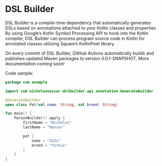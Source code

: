 # DSL Builder
DSL Builder is a compile-time dependency that automatically generates DSLs based on annotations attached to your Kotlin classes and properties. By using Google’s Kotlin Symbol Processing API to hook into the Kotlin compiler, DSL Builder can process program source code in Kotlin for annotated classes utilizing Square’s KotlinPoet library.

On every commit of DSL Builder, GitHub Actions automatically builds and publishes updated Maven packages to version 0.0.1-SNAPSHOT. More documentation coming soon!

Code sample:
```kotlin
package com.example

import com.nicholasnassar.dslbuilder.api.annotation.GenerateBuilder

@GenerateBuilder
open class Pet(val name: String, val breed: String)

fun main() {
    PersonBuilder().apply {
        firstName = "Nicholas"
        lastName = "Nassar"

        pet {
            name = "ZuZu"
            breed = "Yorkie"
        }
    }
}
```
